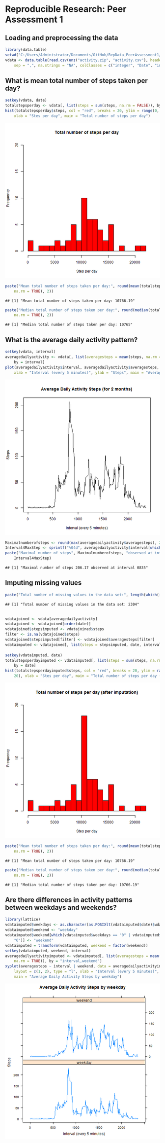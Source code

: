 # Reproducible Research: Peer Assessment 1


## Loading and preprocessing the data

```r
library(data.table)
setwd("C:/Users/Administrator/Documents/GitHub/RepData_PeerAssessment1/")
vdata <- data.table(read.csv(unz("activity.zip", "activity.csv"), header = T, 
    sep = ",", na.strings = "NA", colClasses = c("integer", "Date", "integer")))
```


## What is mean total number of steps taken per day?

```r
setkey(vdata, date)
totalstepsperday <- vdata[, list(steps = sum(steps, na.rm = FALSE)), by = date]
hist(totalstepsperday$steps, col = "red", breaks = 20, ylim = range(0, 20), 
    xlab = "Stes per day", main = "Total number of steps per day")
```

![plot of chunk mean total number of steps](figure/mean_total_number_of_steps.png) 

```r
paste("Mean total number of steps taken per day:", round(mean(totalstepsperday$steps, 
    na.rm = TRUE), 2))
```

```
## [1] "Mean total number of steps taken per day: 10766.19"
```

```r
paste("Median total number of steps taken per day:", round(median(totalstepsperday$steps, 
    na.rm = TRUE), 2))
```

```
## [1] "Median total number of steps taken per day: 10765"
```


## What is the average daily activity pattern?

```r
setkey(vdata, interval)
averagedailyactivity <- vdata[, list(averagesteps = mean(steps, na.rm = TRUE)), 
    by = interval]
plot(averagedailyactivity$interval, averagedailyactivity$averagesteps, type = "l", 
    xlab = "Interval (every 5 minutes)", ylab = "Steps", main = "Average Daily Activity Steps (for 2 months)")
```

![plot of chunk average daily activity pattern](figure/average_daily_activity_pattern.png) 

```r
Maximalnumberofsteps <- round(max(averagedailyactivity$averagesteps), 2)
Interval4MaxStep <- sprintf("%04d", averagedailyactivity$interval[which.max(averagedailyactivity$averagesteps)])
paste("Maximal number of steps", Maximalnumberofsteps, "observed at interval", 
    Interval4MaxStep)
```

```
## [1] "Maximal number of steps 206.17 observed at interval 0835"
```

## Imputing missing values

```r
paste("Total number of missing values in the data set:", length(which(is.na(vdata[[1]]))))
```

```
## [1] "Total number of missing values in the data set: 2304"
```

```r

vdatajoined <- vdata[averagedailyactivity]
vdatajoined <- vdatajoined[order(date)]
vdatajoined$stepsimputed <- vdatajoined$steps
filter <- is.na(vdatajoined$steps)
vdatajoined$stepsimputed[filter] <- vdatajoined$averagesteps[filter]
vdataimputed <- vdatajoined[, list(steps = stepsimputed, date, interval)]

setkey(vdataimputed, date)
totalstepsperdayimputed <- vdataimputed[, list(steps = sum(steps, na.rm = FALSE)), 
    by = date]
hist(totalstepsperdayimputed$steps, col = "red", breaks = 20, ylim = range(0, 
    20), xlab = "Stes per day", main = "Total number of steps per day (after imputation)")
```

![plot of chunk Imputing missing values](figure/Imputing_missing_values.png) 

```r
paste("Mean total number of steps taken per day:", round(mean(totalstepsperdayimputed$steps, 
    na.rm = TRUE), 2))
```

```
## [1] "Mean total number of steps taken per day: 10766.19"
```

```r
paste("Median total number of steps taken per day:", round(median(totalstepsperdayimputed$steps, 
    na.rm = TRUE), 2))
```

```
## [1] "Median total number of steps taken per day: 10766.19"
```

## Are there differences in activity patterns between weekdays and weekends?


```r
library(lattice)
vdataimputed$weekdays <- as.character(as.POSIXlt(vdataimputed$date)$wday)
vdataimputed$weekend <- "weekday"
vdataimputed$weekend[which(vdataimputed$weekdays == "0" | vdataimputed$weekdays == 
    "6")] <- "weekend"
vdataimputed = transform(vdataimputed, weekend = factor(weekend))
setkey(vdataimputed, weekend, interval)
averagedailyactivityimputed <- vdataimputed[, list(averagesteps = mean(steps, 
    na.rm = TRUE)), by = "interval,weekend"]
xyplot(averagesteps ~ interval | weekend, data = averagedailyactivityimputed, 
    layout = c(1, 2), type = "l", xlab = "Interval (every 5 minutes)", ylab = "Steps", 
    main = "Average Daily Activity Steps by weekday")
```

![plot of chunk differences in activity patterns between weekdays and weekends](figure/differences_in_activity_patterns_between_weekdays_and_weekends.png) 


